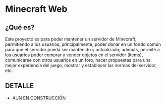 # Minecraft Web

## ¿Qué es?

Este proyecto es para poder mantener un servidor de Minecraft, permitiendo a los usuarios, principalmente, poder donar en un fondo común para que el servidor pueda ser mantenido y actualizado; además, permite a los usuarios poder comprar y vender objetos en el servidor (items), comunicarse con otros usuarios en un foro, hacer propuestas para una mejor experiencia del juego, mostrar y establecer las normas del servidor, etc.

## DETALLE

- AUN EN CONSTRUCCIÓN

